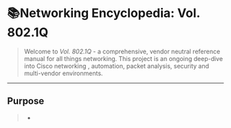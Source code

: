 # 📚Networking Encyclopedia: Vol. 802.1Q
> Welcome to *Vol. 802.1Q* - a comprehensive, vendor neutral reference manual for all things networking.
> This project is an ongoing deep-dive into Cisco networking , automation, packet analysis, security and multi-vendor environments.  
---
## Purpose
> *

